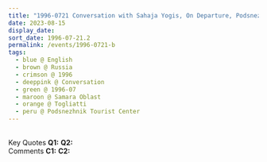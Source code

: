 ```yaml
---
title: "1996-0721 Conversation with Sahaja Yogis, On Departure, Podsnezhnik (Snowdrop) Tourist Center, Togliatti, Samara Oblast, Russia"
date: 2023-08-15
display_date: 
sort_date: 1996-07-21.2
permalink: /events/1996-0721-b
tags:
  - blue @ English
  - brown @ Russia
  - crimson @ 1996
  - deeppink @ Conversation
  - green @ 1996-07
  - maroon @ Samara Oblast
  - orange @ Togliatti
  - peru @ Podsnezhnik Tourist Center
---
```


<br>

<wave-list>
  <list-title color="DarkSeaGreen" width="55">Key Quotes</list-title>
  <list-item color="BlanchedAlmond" width="280"><b>Q1:</b> <i></i></list-item>
  <list-item color="Lavender" width="280"><b>Q2:</b> <i></i></list-item>
</wave-list>

<br>

<wave-list>
  <list-title color="DarkSeaGreen" width="55">Comments</list-title>
  <list-item color="BlanchedAlmond" width="280"><b>C1:</b> <i></i></list-item>
  <list-item color="Lavender" width="280"><b>C2:</b> <i></i></list-item>
</wave-list>